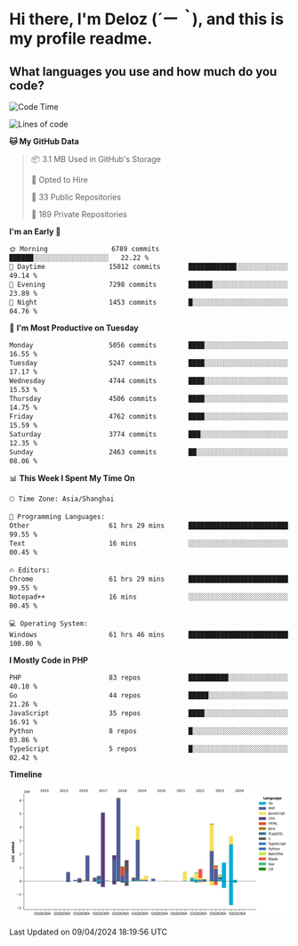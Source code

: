 # **Hi there, I'm Deloz (*´ー｀*), and this is my profile readme.**

## **What languages you use and how much do you code?**

<!--START_SECTION:waka-->
![Code Time](http://img.shields.io/badge/Code%20Time-3%2C725%20hrs%2035%20mins-blue)

![Lines of code](https://img.shields.io/badge/From%20Hello%20World%20I%27ve%20Written-37.7%20million%20lines%20of%20code-blue)

**🐱 My GitHub Data** 

> 📦 3.1 MB Used in GitHub's Storage 
 > 
> 💼 Opted to Hire
 > 
> 📜 33 Public Repositories 
 > 
> 🔑 189 Private Repositories 
 > 
**I'm an Early 🐤** 

```text
🌞 Morning                6789 commits        ██████░░░░░░░░░░░░░░░░░░░   22.22 % 
🌆 Daytime                15012 commits       ████████████░░░░░░░░░░░░░   49.14 % 
🌃 Evening                7298 commits        ██████░░░░░░░░░░░░░░░░░░░   23.89 % 
🌙 Night                  1453 commits        █░░░░░░░░░░░░░░░░░░░░░░░░   04.76 % 
```
📅 **I'm Most Productive on Tuesday** 

```text
Monday                   5056 commits        ████░░░░░░░░░░░░░░░░░░░░░   16.55 % 
Tuesday                  5247 commits        ████░░░░░░░░░░░░░░░░░░░░░   17.17 % 
Wednesday                4744 commits        ████░░░░░░░░░░░░░░░░░░░░░   15.53 % 
Thursday                 4506 commits        ████░░░░░░░░░░░░░░░░░░░░░   14.75 % 
Friday                   4762 commits        ████░░░░░░░░░░░░░░░░░░░░░   15.59 % 
Saturday                 3774 commits        ███░░░░░░░░░░░░░░░░░░░░░░   12.35 % 
Sunday                   2463 commits        ██░░░░░░░░░░░░░░░░░░░░░░░   08.06 % 
```


📊 **This Week I Spent My Time On** 

```text
🕑︎ Time Zone: Asia/Shanghai

💬 Programming Languages: 
Other                    61 hrs 29 mins      █████████████████████████   99.55 % 
Text                     16 mins             ░░░░░░░░░░░░░░░░░░░░░░░░░   00.45 % 

🔥 Editors: 
Chrome                   61 hrs 29 mins      █████████████████████████   99.55 % 
Notepad++                16 mins             ░░░░░░░░░░░░░░░░░░░░░░░░░   00.45 % 

💻 Operating System: 
Windows                  61 hrs 46 mins      █████████████████████████   100.00 % 
```

**I Mostly Code in PHP** 

```text
PHP                      83 repos            ██████████░░░░░░░░░░░░░░░   40.10 % 
Go                       44 repos            █████░░░░░░░░░░░░░░░░░░░░   21.26 % 
JavaScript               35 repos            ████░░░░░░░░░░░░░░░░░░░░░   16.91 % 
Python                   8 repos             █░░░░░░░░░░░░░░░░░░░░░░░░   03.86 % 
TypeScript               5 repos             █░░░░░░░░░░░░░░░░░░░░░░░░   02.42 % 
```



**Timeline**

![Lines of Code chart](https://raw.githubusercontent.com/deloz/deloz/main/assets/bar_graph.png)


 Last Updated on 09/04/2024 18:19:56 UTC
<!--END_SECTION:waka-->
